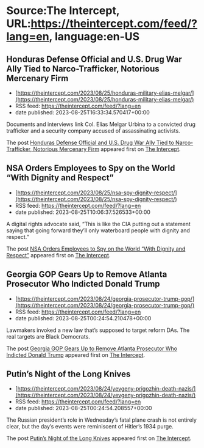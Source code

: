 # Source:The Intercept, URL:https://theintercept.com/feed/?lang=en, language:en-US

## Honduras Defense Official and U.S. Drug War Ally Tied to Narco-Trafficker, Notorious Mercenary Firm
 - [https://theintercept.com/2023/08/25/honduras-military-elias-melgar/](https://theintercept.com/2023/08/25/honduras-military-elias-melgar/)
 - RSS feed: https://theintercept.com/feed/?lang=en
 - date published: 2023-08-25T16:33:34.570417+00:00

<p>Documents and interviews link Col. Elias Melgar Urbina to a convicted drug trafficker and a security company accused of assassinating activists.</p>
<p>The post <a href="https://theintercept.com/2023/08/25/honduras-military-elias-melgar/" rel="nofollow">Honduras Defense Official and U.S. Drug War Ally Tied to Narco-Trafficker, Notorious Mercenary Firm</a> appeared first on <a href="https://theintercept.com" rel="nofollow">The Intercept</a>.</p>

## NSA Orders Employees to Spy on the World “With Dignity and Respect”
 - [https://theintercept.com/2023/08/25/nsa-spy-dignity-respect/](https://theintercept.com/2023/08/25/nsa-spy-dignity-respect/)
 - RSS feed: https://theintercept.com/feed/?lang=en
 - date published: 2023-08-25T10:06:37.526533+00:00

<p>A digital rights advocate said, “This is like the CIA putting out a statement saying that going forward they’ll only waterboard people with dignity and respect.”</p>
<p>The post <a href="https://theintercept.com/2023/08/25/nsa-spy-dignity-respect/" rel="nofollow">NSA Orders Employees to Spy on the World “With Dignity and Respect”</a> appeared first on <a href="https://theintercept.com" rel="nofollow">The Intercept</a>.</p>

## Georgia GOP Gears Up to Remove Atlanta Prosecutor Who Indicted Donald Trump
 - [https://theintercept.com/2023/08/24/georgia-prosecutor-trump-gop/](https://theintercept.com/2023/08/24/georgia-prosecutor-trump-gop/)
 - RSS feed: https://theintercept.com/feed/?lang=en
 - date published: 2023-08-25T00:24:54.210478+00:00

<p>Lawmakers invoked a new law that’s supposed to target reform DAs. The real targets are Black Democrats.</p>
<p>The post <a href="https://theintercept.com/2023/08/24/georgia-prosecutor-trump-gop/" rel="nofollow">Georgia GOP Gears Up to Remove Atlanta Prosecutor Who Indicted Donald Trump</a> appeared first on <a href="https://theintercept.com" rel="nofollow">The Intercept</a>.</p>

## Putin’s Night of the Long Knives
 - [https://theintercept.com/2023/08/24/yevgeny-prigozhin-death-nazis/](https://theintercept.com/2023/08/24/yevgeny-prigozhin-death-nazis/)
 - RSS feed: https://theintercept.com/feed/?lang=en
 - date published: 2023-08-25T00:24:54.208557+00:00

<p>The Russian president’s role in Wednesday’s fatal plane crash is not entirely clear, but the day’s events were reminiscent of Hitler’s 1934 purge.</p>
<p>The post <a href="https://theintercept.com/2023/08/24/yevgeny-prigozhin-death-nazis/" rel="nofollow">Putin’s Night of the Long Knives</a> appeared first on <a href="https://theintercept.com" rel="nofollow">The Intercept</a>.</p>

